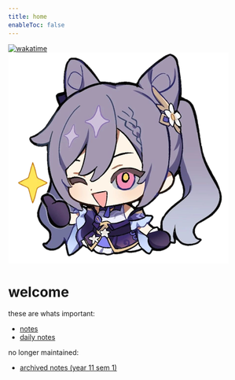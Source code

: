 ```yaml
---
title: home
enableToc: false
---
```

[![wakatime](https://wakatime.com/badge/user/b65ff2bb-2c99-4a9e-ba58-6fa37f4d6a81/project/7659d733-2856-48c4-b99c-39cea2f9c356.svg)](https://wakatime.com/badge/user/b65ff2bb-2c99-4a9e-ba58-6fa37f4d6a81/project/7659d733-2856-48c4-b99c-39cea2f9c356?style=for-the-badge)
![50](notes/images/keq%20OK(1)%201.png)
# welcome
these are whats important:

- [notes](notes/AE/notes.md)
- [daily notes](notes/daily/daily.md)

no longer maintained:
- [archived notes (year 11 sem 1)](notes/archive/notes.md)
